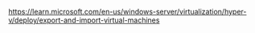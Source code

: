 https://learn.microsoft.com/en-us/windows-server/virtualization/hyper-v/deploy/export-and-import-virtual-machines